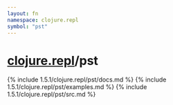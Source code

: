 ```yaml
---
layout: fn
namespace: clojure.repl
symbol: "pst"
---
```


# [clojure.repl](../)/pst

{% include 1.5.1/clojure.repl/pst/docs.md %}
{% include 1.5.1/clojure.repl/pst/examples.md %}
{% include 1.5.1/clojure.repl/pst/src.md %}

